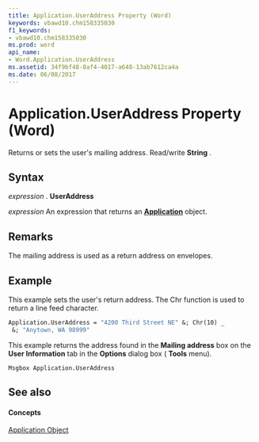 ```yaml
---
title: Application.UserAddress Property (Word)
keywords: vbawd10.chm158335030
f1_keywords:
- vbawd10.chm158335030
ms.prod: word
api_name:
- Word.Application.UserAddress
ms.assetid: 34f9bf48-8af4-4017-a648-13ab7612ca4a
ms.date: 06/08/2017
---
```



# Application.UserAddress Property (Word)

Returns or sets the user's mailing address. Read/write  **String** .


## Syntax

 _expression_ . **UserAddress**

 _expression_ An expression that returns an **[Application](application-object-word.md)** object.


## Remarks

The mailing address is used as a return address on envelopes.


## Example

This example sets the user's return address. The Chr function is used to return a line feed character.


```vb
Application.UserAddress = "4200 Third Street NE" &; Chr(10) _ 
 &; "Anytown, WA 98999"
```

This example returns the address found in the  **Mailing address** box on the **User Information** tab in the **Options** dialog box ( **Tools** menu).




```
Msgbox Application.UserAddress
```


## See also


#### Concepts


[Application Object](application-object-word.md)

